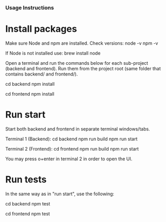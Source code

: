 
### Usage Instructions

# Install packages

Make sure Node and npm are installed. Check versions:
node -v
npm -v

If Node is not installed use:
brew install node

Open a terminal and run the commands below for each sub-project (backend and frontend). Run them from the project root (same folder that contains backend/ and frontend/).

cd backend
npm install

cd frontend
npm install

# Run start

Start both backend and frontend in separate terminal windows/tabs.

Terminal 1 (Backend):
cd backend
npm run build
npm run start

Terminal 2 (Frontend):
cd frontend
npm run build
npm run start

You may press o+enter in terminal 2 in order to open the UI.

# Run tests

In the same way as in "run start", use the following:

cd backend
npm test

cd frontend
npm test